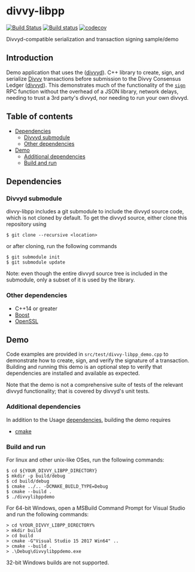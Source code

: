# divvy-libpp

[![Build Status](https://travis-ci.org/xdv/divvy-libpp.svg?branch=master)](https://travis-ci.org/xdv/divvy-libpp)
[![Build status](https://ci.appveyor.com/api/projects/status/wk1sgwfi5e35y4lt?svg=true)](https://ci.appveyor.com/project/xdv/divvy-libpp)
[![codecov](https://codecov.io/gh/xdv/divvy-libpp/branch/master/graph/badge.svg)](https://codecov.io/gh/xdv/divvy-libpp)

Divvyd-compatible serialization and transaction signing sample/demo

## Introduction

Demo application that uses the 
([divvyd](https://github.com/divvy/divvyd)).
C++ library to create, sign, and serialize
[Divvy](https://xdv.io) transactions before
submission to the Divvy Consensus Ledger
([divvyd](https://github.com/xdv/divvyd)).
This demonstrates much of the functionality of the
[`sign`](https://xdv.io/build/divvyd-apis/#sign)
RPC function without the overhead of a JSON library,
network delays, needing to trust a 3rd party's divvyd,
nor needing to run your own divvyd.

## Table of contents

* [Dependencies](#dependencies)
  * [Divvyd submodule](#divvyd-submodule)
  * [Other dependencies](#other-dependencies)
* [Demo](#demo)
  * [Additional dependencies](#additional-dependencies)
  * [Build and run](#build-and-run)

## Dependencies

### Divvyd submodule

divvy-libpp includes a git submodule to include the divvyd
source code, which is not cloned by default. To get the
divvyd source, either clone this repository using
```
$ git clone --recursive <location>
```
or after cloning, run the following commands
```
$ git submodule init
$ git submodule update
```

Note: even though the entire divvyd source tree is included
in the submodule, only a subset of it is used by the library.

### Other dependencies

* C++14 or greater
* [Boost](http://www.boost.org/)
* [OpenSSL](https://www.openssl.org/)

## Demo

Code examples are provided in `src/test/divvy-libpp_demo.cpp`
to demonstrate how to create, sign, and verify the signature of a
transaction. Building and running this demo is an optional step to
verify that dependencies are installed and available as expected.

Note that the demo is not a comprehensive suite of tests of the
relevant divvyd functionality; that is covered by divvyd's unit
tests.

### Additional dependencies

In addition to the Usage [dependencies](#dependencies), building
the demo requires

* [cmake](https://cmake.org)

### Build and run

For linux and other unix-like OSes, run the following commands:

```
$ cd ${YOUR_DIVVY_LIBPP_DIRECTORY}
$ mkdir -p build/debug
$ cd build/debug
$ cmake ../.. -DCMAKE_BUILD_TYPE=Debug
$ cmake --build .
$ ./divvylibppdemo
```

For 64-bit Windows, open a MSBuild Command Prompt for Visual Studio
and run the following commands:

```
> cd %YOUR_DIVVY_LIBPP_DIRECTORY%
> mkdir build
> cd build
> cmake -G"Visual Studio 15 2017 Win64" ..
> cmake --build .
> .\Debug\divvylibppdemo.exe
```

32-bit Windows builds are not supported.
